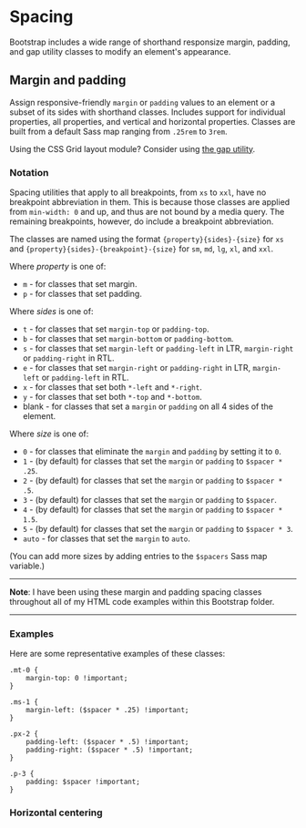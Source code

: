 # Spacing

Bootstrap includes a wide range of shorthand responsize margin, padding, and gap utility classes to modify an element's appearance.

## Margin and padding

Assign responsive-friendly `margin` or `padding` values to an element or a subset of its sides with shorthand classes. Includes support for individual properties, all properties, and vertical and horizontal properties. Classes are built from a default Sass map ranging from `.25rem` to `3rem`.

Using the CSS Grid layout module? Consider using [the gap utility](). <!-- section down below -->

### Notation

Spacing utilities that apply to all breakpoints, from `xs` to `xxl`, have no breakpoint abbreviation in them. This is because those classes are applied from `min-width: 0` and up, and thus are not bound by a media query. The remaining breakpoints, however, do include a breakpoint abbreviation.

The classes are named using the format `{property}{sides}-{size}` for `xs` and `{property}{sides}-{breakpoint}-{size}` for `sm`, `md`, `lg`, `xl`, and `xxl`.

Where *property* is one of:

* `m` - for classes that set margin.
* `p` - for classes that set padding.

Where *sides* is one of:

* `t` - for classes that set `margin-top` or `padding-top`.
* `b` - for classes that set `margin-bottom` or `padding-bottom`.
* `s` - for classes that set `margin-left` or `padding-left` in LTR, `margin-right` or `padding-right` in RTL.
* `e` - for classes that set `margin-right` or `padding-right` in LTR, `margin-left` or `padding-left` in RTL.
* `x` - for classes that set both `*-left` and `*-right`.
* `y` - for classes that set both `*-top` and `*-bottom`.
* blank - for classes that set a `margin` or `padding` on all 4 sides of the element.

Where *size* is one of:

* `0` - for classes that eliminate the `margin` and `padding` by setting it to `0`.
* `1` - (by default) for classes that set the `margin` or `padding` to `$spacer * .25`.
* `2` - (by default) for classes that set the `margin` or `padding` to `$spacer * .5`.
* `3` - (by default) for classes that set the `margin` or `padding` to `$spacer`.
* `4` - (by default) for classes that set the `margin` or `padding` to `$spacer * 1.5`.
* `5` - (by default) for classes that set the `margin` or `padding` to `$spacer * 3`.
* `auto` - for classes that set the `margin` to `auto`.

(You can add more sizes by adding entries to the `$spacers` Sass map variable.)

<hr>

**Note**: I have been using these margin and padding spacing classes throughout all of my HTML code examples within this Bootstrap folder.

<hr>

### Examples

Here are some representative examples of these classes:
```
.mt-0 {
    margin-top: 0 !important;
}

.ms-1 {
    margin-left: ($spacer * .25) !important;
}

.px-2 {
    padding-left: ($spacer * .5) !important;
    padding-right: ($spacer * .5) !important;
}

.p-3 {
    padding: $spacer !important;
}
```

### Horizontal centering